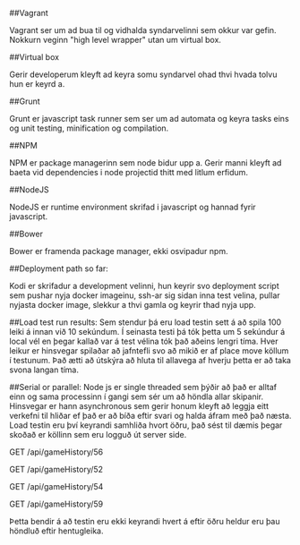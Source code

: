 ##Vagrant

Vagrant ser um ad bua til og vidhalda syndarvelinni sem okkur var gefin. Nokkurn veginn "high level wrapper" utan um virtual box.


##Virtual box

Gerir developerum kleyft ad keyra somu syndarvel ohad thvi hvada tolvu hun er keyrd a.


##Grunt

Grunt er javascript task runner sem ser um ad automata og keyra tasks eins og unit testing, minification og compilation.


##NPM

NPM er package managerinn sem node bidur upp a. Gerir manni kleyft ad baeta vid dependencies i node projectid thitt med litlum erfidum.


##NodeJS

NodeJS er runtime environment skrifad i javascript og hannad fyrir javascript. 


##Bower

Bower er framenda package manager, ekki osvipadur npm.


##Deployment path so far:

Kodi er skrifadur a development velinni, hun keyrir svo deployment script sem pushar nyja docker imageinu, ssh-ar sig sidan inna test velina, pullar nyjasta docker image, slekkur a thvi gamla og keyrir thad nyja upp.

##Load test run results:
Sem stendur þá eru load testin sett á að spila 100 leiki á innan við 10 sekúndum. Í seinasta
testi þá tók þetta um 5 sekúndur á local vél en þegar kallað var á test vélina tók það aðeins lengri tíma.
Hver leikur er hinsvegar spilaðar að jafntefli svo að mikið er af place move köllum í testunum. Það ætti að útskýra að hluta til allavega af hverju þetta er að taka svona langan tíma.

##Serial or parallel:
Node js er single threaded sem þýðir að það er alltaf einn og sama processinn í gangi sem sér um að höndla 
allar skipanir. Hinsvegar er hann asynchronous sem gerir honum kleyft að leggja eitt verkefni til hliðar ef 
það er að bíða eftir svari og halda áfram með það næsta. Load testin eru því keyrandi samhliða hvort öðru, það
sést til dæmis þegar skoðað er köllinn sem eru logguð út server side. 

GET /api/gameHistory/56

GET /api/gameHistory/52

GET /api/gameHistory/54

GET /api/gameHistory/59

Þetta bendir á að testin eru ekki keyrandi hvert á eftir öðru heldur eru þau höndluð eftir hentugleika.